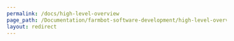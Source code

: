 ```yaml
---
permalink: /docs/high-level-overview
page_path: /Documentation/farmbot-software-development/high-level-overview
layout: redirect
---
```


